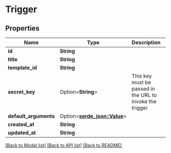# Trigger

## Properties

Name | Type | Description | Notes
------------ | ------------- | ------------- | -------------
**id** | **String** |  | 
**title** | **String** |  | 
**template_id** | **String** |  | 
**secret_key** | Option<**String**> | This key must be passed in the URL to invoke the trigger | [optional]
**default_arguments** | Option<[**serde_json::Value**](.md)> |  | [optional]
**created_at** | **String** |  | 
**updated_at** | **String** |  | 

[[Back to Model list]](../README.md#documentation-for-models) [[Back to API list]](../README.md#documentation-for-api-endpoints) [[Back to README]](../README.md)


